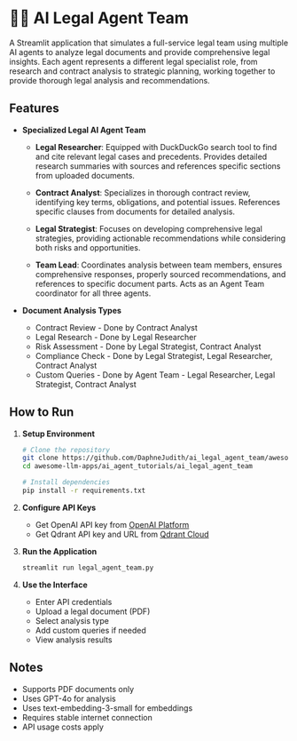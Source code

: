 # 👨‍⚖️ AI Legal Agent Team

A Streamlit application that simulates a full-service legal team using multiple AI agents to analyze legal documents and provide comprehensive legal insights. Each agent represents a different legal specialist role, from research and contract analysis to strategic planning, working together to provide thorough legal analysis and recommendations.

## Features

- **Specialized Legal AI Agent Team**
  - **Legal Researcher**: Equipped with DuckDuckGo search tool to find and cite relevant legal cases and precedents. Provides detailed research summaries with sources and references specific sections from uploaded documents.
  
  - **Contract Analyst**: Specializes in thorough contract review, identifying key terms, obligations, and potential issues. References specific clauses from documents for detailed analysis.
  
  - **Legal Strategist**: Focuses on developing comprehensive legal strategies, providing actionable recommendations while considering both risks and opportunities.
  
  - **Team Lead**: Coordinates analysis between team members, ensures comprehensive responses, properly sourced recommendations, and references to specific document parts. Acts as an Agent Team coordinator for all three agents.

- **Document Analysis Types**
  - Contract Review - Done by Contract Analyst
  - Legal Research - Done by Legal Researcher
  - Risk Assessment - Done by Legal Strategist, Contract Analyst
  - Compliance Check - Done by Legal Strategist, Legal Researcher, Contract Analyst
  - Custom Queries - Done by Agent Team - Legal Researcher, Legal Strategist, Contract Analyst

## How to Run

1. **Setup Environment**
   ```bash
   # Clone the repository
   git clone https://github.com/DaphneJudith/ai_legal_agent_team/awesome-llm-apps.git
   cd awesome-llm-apps/ai_agent_tutorials/ai_legal_agent_team
   
   # Install dependencies
   pip install -r requirements.txt
   ```

2. **Configure API Keys**
   - Get OpenAI API key from [OpenAI Platform](https://platform.openai.com)
   - Get Qdrant API key and URL from [Qdrant Cloud](https://cloud.qdrant.io)

3. **Run the Application**
   ```bash
   streamlit run legal_agent_team.py
   ```
4. **Use the Interface**
   - Enter API credentials
   - Upload a legal document (PDF)
   - Select analysis type
   - Add custom queries if needed
   - View analysis results

## Notes

- Supports PDF documents only
- Uses GPT-4o for analysis
- Uses text-embedding-3-small for embeddings
- Requires stable internet connection
- API usage costs apply
